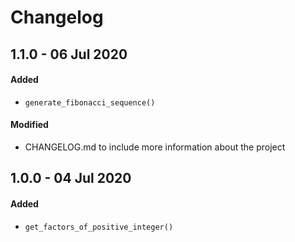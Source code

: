 # Changelog

## 1.1.0 - 06 Jul 2020
#### Added
* `generate_fibonacci_sequence()`
#### Modified
* CHANGELOG.md to include more information about the project

## 1.0.0 - 04 Jul 2020
#### Added
* `get_factors_of_positive_integer()`
